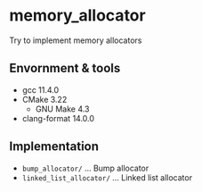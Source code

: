 # memory_allocator

Try to implement memory allocators

## Envornment & tools

- gcc 11.4.0
- CMake 3.22
    - GNU Make 4.3
- clang-format 14.0.0

## Implementation

- `bump_allocator/` ... Bump allocator
- `linked_list_allocator/` ... Linked list allocator
